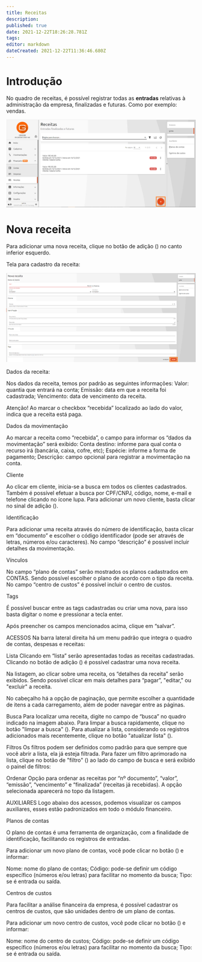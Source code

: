 ```yaml
---
title: Receitas
description: 
published: true
date: 2021-12-22T18:26:28.781Z
tags: 
editor: markdown
dateCreated: 2021-12-22T11:36:46.680Z
---
```


# Introdução

No quadro de receitas, é possível registrar todas as **entradas** relativas à administração da empresa, finalizadas e futuras. Como por exemplo: vendas.

![1_receitas.png](/receitas/1_receitas.png)

# Nova receita

Para adicionar uma nova receita, clique no botão de adição (<em class="mdi mdi-plus"></em>) no canto inferior esquerdo.

Tela para cadastro da receita:

![2_nova_receita.png](/receitas/2_nova_receita.png)

Dados da receita:


Nos dados da receita, temos por padrão as seguintes informações:
Valor: quantia que entrará na conta;
Emissão: data em que a receita foi cadastrada;
Vencimento: data de vencimento da receita.

Atenção!
Ao marcar o checkbox “recebida” localizado ao lado do valor, indica que a receita está paga. 

Dados da movimentação


Ao marcar a receita como “recebida”, o campo para informar os “dados da movimentação” será exibido:
Conta destino: informe para qual conta o recurso irá (bancária, caixa, cofre, etc);
Espécie: informe a forma de pagamento;
Descrição: campo opcional para registrar a movimentação na conta.


Cliente

Ao clicar em cliente, inicia-se a busca em todos os clientes cadastrados. Também é possível efetuar a busca por CPF/CNPJ, código, nome, e-mail e telefone clicando no ícone lupa.
Para adicionar um novo cliente, basta clicar no sinal de adição (<em class="mdi mdi-plus"></em>). 

Identificação

Para adicionar uma receita através do número de identificação, basta clicar em “documento” e escolher o código identificador (pode ser através de letras, números e/ou caracteres).
No campo “descrição” é possível incluir detalhes da movimentação.

Vínculos

No campo “plano de contas” serão mostrados os planos cadastrados em CONTAS. Sendo possível escolher o plano de acordo com o tipo da receita.
No campo “centro de custos” é possível incluir o centro de custos.

Tags

É possível buscar entre as tags cadastradas ou criar uma nova, para isso basta digitar o nome e pressionar a tecla enter.

Após preencher os campos mencionados acima, clique em “salvar”.

ACESSOS
Na barra lateral direita há um menu padrão que integra o quadro de contas, despesas e receitas:

Lista
Clicando em “lista” serão apresentadas todas as receitas cadastradas. Clicando no botão de adição (<em class="mdi mdi-plus"></em>) é possível cadastrar uma nova receita.



Na listagem, ao clicar sobre uma receita, os “detalhes da receita” serão exibidos. Sendo possível clicar em mais detalhes para “pagar”, "editar," ou "excluir" a receita.



No cabeçalho há a opção de paginação, que permite escolher a quantidade de itens a cada carregamento, além de poder navegar entre as páginas.

Busca
Para localizar uma receita, digite no campo de “busca” no quadro indicado na imagem abaixo. Para limpar a busca rapidamente, clique no botão "limpar a busca" (). Para atualizar a lista, considerando os registros adicionados mais recentemente, clique no botão "atualizar lista" ().



Filtros
Os filtros podem ser definidos como padrão para que sempre que você abrir a lista, ela já esteja filtrada. Para fazer um filtro aprimorado na lista, clique no botão de "filtro" () ao lado do campo de busca e será exibido o painel de filtros:





Ordenar
Opção para ordenar as receitas por “nº documento”, “valor”, “emissão”, “vencimento” e “finalizada” (receitas já recebidas). A opção selecionada aparecerá no topo da listagem.



AUXILIARES
Logo abaixo dos acessos, podemos visualizar os campos auxiliares, esses estão padronizados em todo o módulo financeiro. 

Planos de contas 


O plano de contas é uma ferramenta de organização, com a finalidade de identificação, facilitando os registros de entradas.

Para adicionar um novo plano de contas, você pode clicar no botão (<em class="mdi mdi-plus"></em>) e informar:

Nome: nome do plano de contas;
Código: pode-se definir um código específico (números e/ou letras) para facilitar no momento da busca;
Tipo: se é entrada ou saída.



Centros de custos

Para facilitar a análise financeira da empresa, é possível cadastrar os centros de custos, que são unidades dentro de um plano de contas.


Para adicionar um novo centro de custos, você pode clicar no botão (<em class="mdi mdi-plus"></em>) e informar:

Nome: nome do centro de custos;
Código: pode-se definir um código específico (números e/ou letras) para facilitar no momento da busca;
Tipo: se é entrada ou saída.






